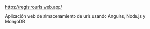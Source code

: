 https://registrourls.web.app/

Aplicación web de almacenamiento de urls usando Angulas, Node.js y MongoDB
